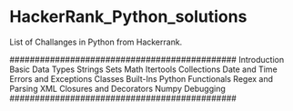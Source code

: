 # HackerRank_Python_solutions

List of Challanges in Python from Hackerrank.

#############################################
Introduction
Basic Data Types
Strings
Sets
Math
Itertools
Collections
Date and Time
Errors and Exceptions
Classes
Built-Ins
Python Functionals
Regex and Parsing
XML
Closures and Decorators
Numpy
Debugging
#############################################

